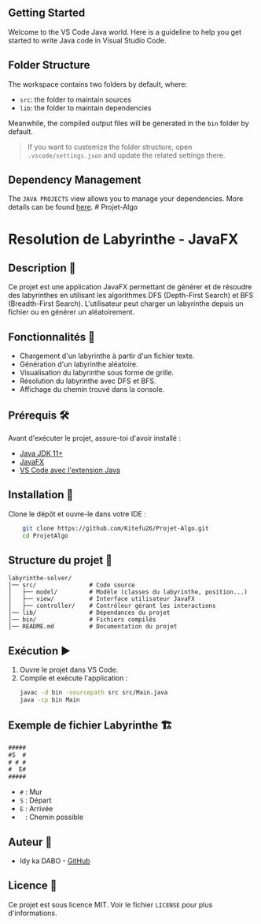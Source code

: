 ## Getting Started

Welcome to the VS Code Java world. Here is a guideline to help you get started to write Java code in Visual Studio Code.

## Folder Structure

The workspace contains two folders by default, where:

- `src`: the folder to maintain sources
- `lib`: the folder to maintain dependencies

Meanwhile, the compiled output files will be generated in the `bin` folder by default.

> If you want to customize the folder structure, open `.vscode/settings.json` and update the related settings there.

## Dependency Management

The `JAVA PROJECTS` view allows you to manage your dependencies. More details can be found [here](https://github.com/microsoft/vscode-java-dependency#manage-dependencies).
#   P r o j e t - A l g o 
 
 
# Resolution de Labyrinthe - JavaFX

## Description 📌
Ce projet est une application JavaFX permettant de générer et de résoudre des labyrinthes en utilisant les algorithmes DFS (Depth-First Search) et BFS (Breadth-First Search). L'utilisateur peut charger un labyrinthe depuis un fichier ou en générer un aléatoirement.

## Fonctionnalités 🚀
- Chargement d'un labyrinthe à partir d'un fichier texte.
- Génération d'un labyrinthe aléatoire.
- Visualisation du labyrinthe sous forme de grille.
- Résolution du labyrinthe avec DFS et BFS.
- Affichage du chemin trouvé dans la console.

## Prérequis 🛠
Avant d'exécuter le projet, assure-toi d'avoir installé :

- [Java JDK 11+](https://www.oracle.com/java/technologies/javase-jdk11-downloads.html)
- [JavaFX](https://openjfx.io/)
- [VS Code avec l'extension Java](https://code.visualstudio.com/docs/languages/java)

## Installation 🔧
Clone le dépôt et ouvre-le dans votre IDE :
```sh
    git clone https://github.com/Kitefu26/Projet-Algo.git
    cd ProjetAlgo
```

## Structure du projet 📂
```
labyrinthe-solver/
│── src/               # Code source
│   ├── model/         # Modèle (classes du labyrinthe, position...)
│   ├── view/          # Interface utilisateur JavaFX
│   ├── controller/    # Contrôleur gérant les interactions
│── lib/               # Dépendances du projet
│── bin/               # Fichiers compilés
│── README.md          # Documentation du projet
```

## Exécution ▶️
1. Ouvre le projet dans VS Code.
2. Compile et exécute l'application :
   ```sh
   javac -d bin -sourcepath src src/Main.java
   java -cp bin Main
   ```

## Exemple de fichier Labyrinthe 🏗
```txt
#####
#S  #
# # #
#  E#
#####
```

- `#` : Mur
- `S` : Départ
- `E` : Arrivée
- ` ` : Chemin possible

## Auteur 👤
- Idy ka DABO - [GitHub](https://github.com/Kitefu26)

## Licence 📜
Ce projet est sous licence MIT. Voir le fichier `LICENSE` pour plus d'informations.
